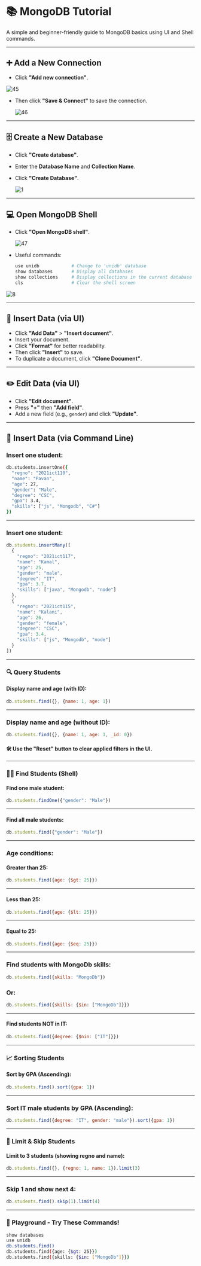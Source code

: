# 📚 MongoDB Tutorial
 

A simple and beginner-friendly guide to MongoDB basics using UI and Shell commands.

---

## ➕ Add a New Connection

- Click **"Add new connection"**.

 ![45](https://github.com/user-attachments/assets/312bf2cd-6965-4d1a-8a5f-114ff88e6fba)
  
- Then click **"Save & Connect"** to save the connection.

  ![46](https://github.com/user-attachments/assets/1a469a30-3269-4e01-8e2a-76e5c73314df)




---

## 🗄️ Create a New Database

- Click **"Create database"**.
- Enter the **Database Name** and **Collection Name**.
- Click **"Create Database"**.

  ![1](https://github.com/user-attachments/assets/9b0fe193-34e8-4427-9940-02162bf963bf)


---

## 💻 Open MongoDB Shell

- Click **"Open MongoDB shell"**.

  ![47](https://github.com/user-attachments/assets/e7fdf7ff-d562-4d1d-8054-9a5f27509d78)

- Useful commands:
  ```bash
  use unidb            # Change to 'unidb' database
  show databases       # Display all databases
  show collections     # Display collections in the current database
  cls                  # Clear the shell screen

![8](https://github.com/user-attachments/assets/213a30c8-c312-44dd-9d9c-5d1adf50808f)

---

## 📝 Insert Data (via UI)

- Click **"Add Data"** > **"Insert document"**.
- Insert your document.
- Click **"Format"** for better readability.
- Then click **"Insert"** to save.
- To duplicate a document, click **"Clone Document"**.

---

## ✏️ Edit Data (via UI)

- Click **"Edit document"**.
- Press **"+"** then **"Add field"**.
- Add a new field (e.g., `gender`) and click **"Update"**.

---
## 📜 Insert Data (via Command Line)

### Insert one student:

```bash
db.students.insertOne({
  "regno": "2021ict110",
  "name": "Pavan",
  "age": 27,
  "gender": "Male",
  "degree": "CSC",
  "gpa": 3.4,
  "skills": ["js", "Mongodb", "C#"]
})
```
---

### Insert one student:

```javascript
db.students.insertMany([
  {
    "regno": "2021ict117",
    "name": "Kamal",
    "age": 25,
    "gender": "male",
    "degree": "IT",
    "gpa": 3.7,
    "skills": ["java", "Mongodb", "node"]
  },
  {
    "regno": "2021ict115",
    "name": "Kalani",
    "age": 26,
    "gender": "female",
    "degree": "CSC",
    "gpa": 3.4,
    "skills": ["js", "Mongodb", "node"]
  }
])
```
---
### 🔍 Query Students

#### Display name and age (with ID):
```javascript
db.students.find({}, {name: 1, age: 1})
```
---

### Display name and age (without ID):
```javascript
db.students.find({}, {name: 1, age: 1, _id: 0})
```
#### 🛠️ Use the "Reset" button to clear applied filters in the UI.
---

### 👨‍🎓 Find Students (Shell)

#### Find one male student:
```javascript
db.students.findOne({"gender": "Male"})
```
---
#### Find all male students:
```javascript
db.students.find({"gender": "Male"})
```
---

### Age conditions:

#### Greater than 25:
```javascript
db.students.find({age: {$gt: 25}})
```
---
#### Less than 25:
```javascript
db.students.find({age: {$lt: 25}})
```
---

#### Equal to 25:
```javascript
db.students.find({age: {$eq: 25}})
```
---
### Find students with MongoDb skills:
```javascript
db.students.find({skills: "MongoDb"})
```
### Or:

```javascript
db.students.find({skills: {$in: ["MongoDb"]}})
```
---
#### Find students NOT in IT:
```javascript
db.students.find({degree: {$nin: ["IT"]}})
```
---

### 📈 Sorting Students

#### Sort by GPA (Ascending):
```javascript
db.students.find().sort({gpa: 1})
```
---
### Sort IT male students by GPA (Ascending):
```javascript
db.students.find({degree: "IT", gender: "male"}).sort({gpa: 1})
```
----

### 🧮 Limit & Skip Students

#### Limit to 3 students (showing regno and name):
```javascript
db.students.find({}, {regno: 1, name: 1}).limit(3)
```
---
### Skip 1 and show next 4:
```javascript
db.students.find().skip(1).limit(4)
```
---

### 🧪 Playground - Try These Commands!
```bash
show databases
use unidb
db.students.find()
db.students.find({age: {$gt: 25}})
db.students.find({skills: {$in: ["MongoDb"]}})
```

 
